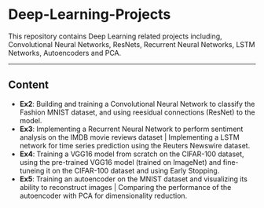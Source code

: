 # Deep-Learning-Projects

This repository contains Deep Learning related projects including, Convolutional Neural Networks, ResNets, Recurrent Neural Networks, LSTM Networks, Autoencoders and PCA.

---

## Content
- **Ex2**: Building and training a Convolutional Neural Network to classify the Fashion MNIST dataset, and using reesidual connections (ResNet) to the model.
- **Ex3**: Implementing a Recurrent Neural Network to perform sentiment analysis on the IMDB movie reviews dataset | Implementing a LSTM network for time series prediction using the Reuters Newswire dataset.
- **Ex4**: Training a VGG16 model from scratch on the CIFAR-100 dataset, using the pre-trained VGG16 model (trained on ImageNet) and fine-tuneing it on the CIFAR-100 dataset and using Early Stopping.
- **Ex5**:  Training an autoencoder on the MNIST dataset and visualizing its ability to reconstruct images | Comparing the performance of the autoencoder with PCA for dimensionality reduction.

